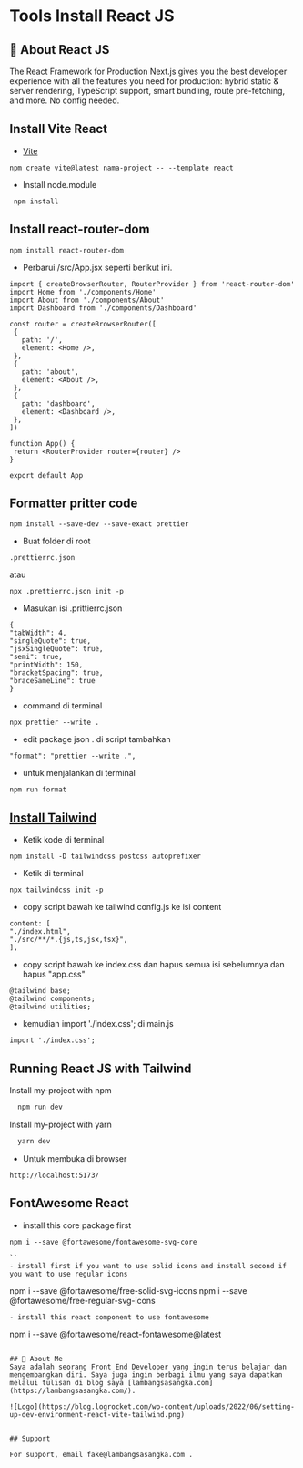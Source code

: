 
# Tools Install React JS

## 🚀 About React JS
The React Framework for Production Next.js gives you the best developer experience with all the features you need for production: hybrid static & server rendering, TypeScript support, smart bundling, route pre-fetching, and more. No config needed.

## Install Vite React

 - [Vite](https://vitejs.dev/guide/)
 
```
npm create vite@latest nama-project -- --template react

```
- Install node.module
 ```
  npm install
 ```
 ## Install react-router-dom 
 
 ```
 npm install react-router-dom
 ```

 -  Perbarui /src/App.jsx seperti berikut ini.

 ```
import { createBrowserRouter, RouterProvider } from 'react-router-dom'
import Home from './components/Home'
import About from './components/About'
import Dashboard from './components/Dashboard'

const router = createBrowserRouter([
  {
    path: '/',
    element: <Home />,
  },
  {
    path: 'about',
    element: <About />,
  },
  {
    path: 'dashboard',
    element: <Dashboard />,
  },
])

function App() {
  return <RouterProvider router={router} />
}

export default App
 ```
## Formatter pritter code

```
npm install --save-dev --save-exact prettier
```

- Buat folder di root

```
.prettierrc.json
```
atau
```
npx .prettierrc.json init -p
```
- Masukan isi .prittierrc.json

``` 
{
"tabWidth": 4,
"singleQuote": true,
"jsxSingleQuote": true,
"semi": true,
"printWidth": 150,
"bracketSpacing": true,
"braceSameLine": true
}

```

- command di terminal

```
npx prettier --write . 
```

- edit package json . di script tambahkan

``` 
"format": "prettier --write .", 
```

- untuk menjalankan di terminal

```
npm run format
```

## [Install Tailwind](https://tailwindcss.com/docs/guides/create-react-app)

- Ketik kode di terminal

```
npm install -D tailwindcss postcss autoprefixer
```

- Ketik di terminal 

``` 
npx tailwindcss init -p 
```

- copy script bawah ke tailwind.config.js ke isi content
```
content: [
"./index.html",
"./src/**/*.{js,ts,jsx,tsx}",
],

```
- copy script bawah ke index.css dan hapus semua isi sebelumnya dan hapus "app.css"
```
@tailwind base;
@tailwind components;
@tailwind utilities;

```

- kemudian import './index.css'; di main.js
```
import './index.css';
```
##  Running React JS with Tailwind

Install my-project with npm

```bash
  npm run dev
```

Install my-project with yarn

```bash
  yarn dev
```

- Untuk membuka di browser
```
http://localhost:5173/
```
## FontAwesome React
- install this core package first
```
npm i --save @fortawesome/fontawesome-svg-core

``
- install first if you want to use solid icons and install second if you want to use regular icons
```
npm i --save @fortawesome/free-solid-svg-icons
npm i --save @fortawesome/free-regular-svg-icons
```
- install this react component to use fontawesome

```
npm i --save @fortawesome/react-fontawesome@latest
```

## 🚀 About Me
Saya adalah seorang Front End Developer yang ingin terus belajar dan mengembangkan diri. Saya juga ingin berbagi ilmu yang saya dapatkan melalui tulisan di blog saya [lambangsasangka.com](https://lambangsasangka.com/).
    
![Logo](https://blog.logrocket.com/wp-content/uploads/2022/06/setting-up-dev-environment-react-vite-tailwind.png)


## Support

For support, email fake@lambangsasangka.com .

